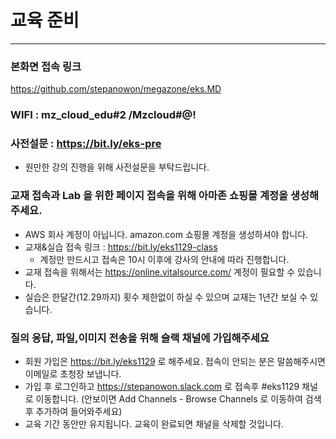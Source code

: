 # 교육 준비
------------------
### 본화면 접속 링크
https://github.com/stepanowon/megazone/eks.MD
### WIFI : mz_cloud_edu#2 /Mzcloud#@!
### 사전설문 : https://bit.ly/eks-pre
  - 원만한 강의 진행을 위해 사전설문을 부탁드립니다.
### 교재 접속과 Lab 을 위한 페이지 접속을 위해 아마존 쇼핑몰 계정을 생성해주세요.
  - AWS 회사 계정이 아닙니다. amazon.com 쇼핑몰 계정을 생성하셔야 합니다.
  - 교재&실습 접속 링크 : https://bit.ly/eks1129-class
    * 계정만 만드시고 접속은 10시 이후에 강사의 안내에 따라 진행합니다.
  - 교재 접속을 위해서는 https://online.vitalsource.com/ 계정이 필요할 수 있습니다.
  - 실습은 한달간(12.29까지) 횟수 제한없이 하실 수 있으며 교재는 1년간 보실 수 있습니다.
### 질의 응답, 파일,이미지 전송을 위해 슬랙 채널에 가입해주세요
  - 회원 가입은 https://bit.ly/eks1129 로 해주세요. 접속이 안되는 분은 말씀해주시면 이메일로 초청장 보냅니다.
  - 가입 후 로그인하고 https://stepanowon.slack.com 로 접속후 #eks1129 채널로 이동합니다.
     (안보이면 Add Channels - Browse Channels 로 이동하여 검색후 추가하여 들어와주세요)
  - 교육 기간 동안만 유지됩니다. 교육이 완료되면 채널을 삭제할 것입니다.  
